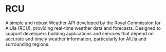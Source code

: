 # RCU
A simple and robust Weather API developed by the Royal Commission for AlUla (RCU), providing real-time weather data and forecasts. Designed to support developers building applications and services that depend on accurate and timely weather information, particularly for AlUla and surrounding regions.
